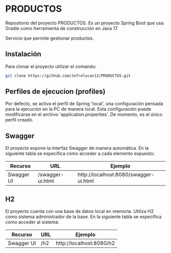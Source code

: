# PRODUCTOS
Repositorio del proyecto PRODUCTOS.
Es un proyecto Spring Boot que usa Gradle como herramienta de construcción en Java 17.

Servicio que permite gestionar productos.

## Instalación

Para clonar el proyecto utilizar el comando:
```bash
git clone https://github.com/Jofrelucas12/PRODUCTOS.git
```
## Perfiles de ejecucion (profiles)
Por defecto, se activa el perfil de Spring 'local', una configuración pensada para la ejecución en la PC de manera local. Esta configuración puede modificarse en el archivo 'application.properties'. De momento, es el único perfil creado.

## Swagger
El proyecto expone la interfaz Swagger de manera automática. En la siguiente tabla se especifica cómo acceder a cada elemento expuesto:


|   Recurso  |  URL   |  Ejemplo   |
|-----|-----|-----|
| Swagger UI | /swagger-ui.html | http://localhost:8080/swagger-ui.html |

## H2
El proyecto cuenta con una base de datos local en memoria. Utiliza H2 como sistema administrador de la base. En la siguiente tabla se especifica cómo acceder al sistema:


|   Recurso  | URL |  Ejemplo   |
|-----|-----|-----|
| Swagger UI | /h2 |http://localhost:8080/h2 |